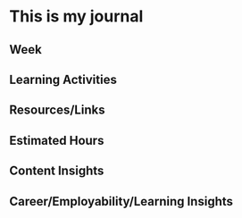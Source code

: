 # This is my journal

## Week

## Learning Activities

## Resources/Links

## Estimated Hours

## Content Insights

## Career/Employability/Learning Insights
